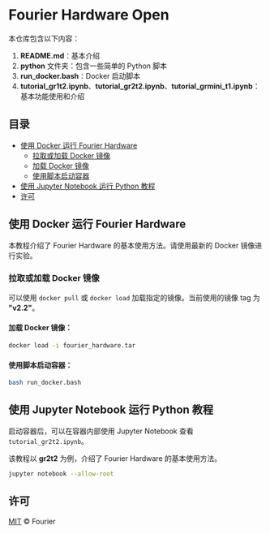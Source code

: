 # Fourier Hardware Open

本仓库包含以下内容：

1. **README.md**：基本介绍
2. **python** 文件夹：包含一些简单的 Python 脚本
3. **run_docker.bash**：Docker 启动脚本
4. **tutorial_gr1t2.ipynb**、**tutorial_gr2t2.ipynb**、**tutorial_grmini_t1.ipynb**：基本功能使用和介绍

## 目录

- [使用 Docker 运行 Fourier Hardware](#使用-docker-运行-fourier-hardware)
  - [拉取或加载 Docker 镜像](#拉取或加载-docker-镜像)
  - [加载 Docker 镜像](#加载-docker-镜像)
  - [使用脚本启动容器](#使用脚本启动容器)
- [使用 Jupyter Notebook 运行 Python 教程](#使用-jupyter-notebook-运行-python-教程)
- [许可](#许可)


## 使用 Docker 运行 Fourier Hardware

本教程介绍了 Fourier Hardware 的基本使用方法。请使用最新的 Docker 镜像进行实验。

### 拉取或加载 Docker 镜像

可以使用 `docker pull` 或 `docker load` 加载指定的镜像。当前使用的镜像 tag 为 **"v2.2"**。

#### 加载 Docker 镜像：

```sh
docker load -i fourier_hardware.tar
```

#### 使用脚本启动容器：

```sh
bash run_docker.bash
```

## 使用 Jupyter Notebook 运行 Python 教程

启动容器后，可以在容器内部使用 Jupyter Notebook 查看 `tutorial_gr2t2.ipynb`。

该教程以 **gr2t2** 为例，介绍了 Fourier Hardware 的基本使用方法。

```sh
jupyter notebook --allow-root
```

## 许可

[MIT](LICENSE) © Fourier
